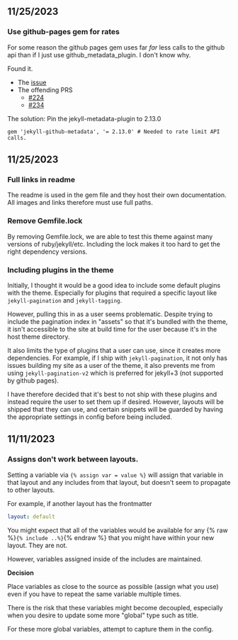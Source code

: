 ## 11/25/2023

### Use github-pages gem for rates

For some reason the github pages gem uses far _far_ less calls to the github api than if I just use github_metadata_plugin.  I don't know why.

Found it.

- The [issue](https://github.com/jekyll/github-metadata/issues/266)
- The offending PRS
    - [#224](https://github.com/jekyll/github-metadata/pull/224)
    - [#234](https://github.com/jekyll/github-metadata/pull/234)

The solution:
Pin the jekyll-metadata-plugin to 2.13.0

```
gem 'jekyll-github-metadata', '= 2.13.0' # Needed to rate limit API calls.
```

## 11/25/2023

### Full links in readme

The readme is used in the gem file and they host their own documentation.  All images and links therefore must use full paths.

### Remove Gemfile.lock

By removing Gemfile.lock, we are able to test this theme against many versions of ruby/jekyll/etc.  Including the lock makes it too hard to get the right dependency versions.

### Including plugins in the theme

Initially, I thought it would be a good idea to include some default plugins with the theme.  Especially for plugins that required a specific layout like `jekyll-pagination` and `jekyll-tagging`.

However, pulling this in as a user seems problematic.  Despite trying to include the pagination index in "assets" so that it's bundled with the theme, it isn't accessible to the site at build time for the user because it's in the host theme directory.

It also limits the type of plugins that a user can use, since it creates more  dependencies. For example, if I ship with `jekyll-pagination`, it not only has issues building my site as a user of the theme, it also prevents me from using `jekyll-pagination-v2` which is preferred for jekyll+3 (not supported by github pages).

I have therefore decided that it's best to not ship with these plugins and instead require the user to set them up if desired.  However, layouts will be shipped that they can use, and certain snippets will be guarded by having the appropriate settings in config before being included.

## 11/11/2023

### Assigns don't work between layouts.

Setting a variable via `{% assign var = value %}` will assign that variable in that layout and any includes from that layout, but doesn't seem to propagate to other layouts.

For example, if another layout has the frontmatter

```yaml
layout: default
```

You might expect that all of the variables would be available for any {% raw %}`{% include ..%}`{% endraw %} that you might have within your new layout.  They are not.

However, variables assigned inside of the includes are maintained.

**Decision**

Place variables as close to the source as possible (assign what you use) even if you have to repeat the same variable multiple times.

There is the risk that these variables might become decoupled, especially when you desire to update some more "global" type such as title.

For these more global variables, attempt to capture them in the config.
